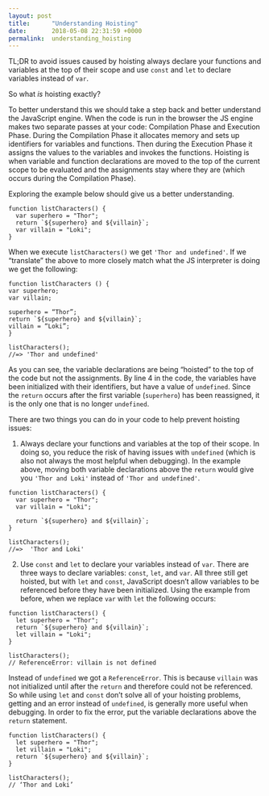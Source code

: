 ```yaml
---
layout: post
title:      "Understanding Hoisting"
date:       2018-05-08 22:31:59 +0000
permalink:  understanding_hoisting
---
```



TL;DR to avoid issues caused by hoisting always declare your functions and variables at the top of their scope and use `const` and `let` to declare variables instead of `var`. 

So what _is_ hoisting exactly? 

To better understand this we should take a step back and better understand the JavaScript engine. When the code is run in the browser the JS engine makes two separate passes at your code: Compilation Phase and Execution Phase. During the Compilation Phase it allocates memory and sets up identifiers for variables and functions. Then during the Execution Phase it assigns the values to the variables and invokes the functions. Hoisting is when variable and function declarations are moved to the top of the current scope to be evaluated and the assignments stay where they are (which occurs during the Compilation Phase). 

Exploring the example below should give us a better understanding. 

```
function listCharacters() {
  var superhero = "Thor";
  return `${superhero} and ${villain}`;
  var villain = "Loki";
}
```
When we execute `listCharacters()` we get `'Thor and undefined'`. If we “translate” the above to more closely match what the JS interpreter is doing we get the following: 

```
function listCharacters () {
var superhero;
var villain;

superhero = “Thor”;
return `${superhero} and ${villain}`;
villain = “Loki”;
}

listCharacters();
//=> 'Thor and undefined'
```

As you can see, the variable declarations are being “hoisted” to the top of the code but not the assignments. By line 4 in the code, the variables have been initialized with their identifiers, but have a value of `undefined`. Since the `return` occurs after the first variable (`superhero`) has been reassigned, it is the only one that is no longer `undefined`.

There are two things you can do in your code to help prevent hoisting issues: 

1) Always declare your functions and variables at the top of their scope. In doing so, you reduce the risk of having issues with `undefined` (which is also not always the most helpful when debugging). In the example above, moving both variable declarations above the `return` would give you `'Thor and Loki'` instead of `'Thor and undefined'`. 
```
function listCharacters() {
  var superhero = "Thor";
  var villain = "Loki";
  
  return `${superhero} and ${villain}`;
}

listCharacters();
//=>  'Thor and Loki'
```

2) Use `const` and `let` to declare your variables instead of `var`. There are three ways to declare variables: `const`, `let`, and `var`. All three still get hoisted, but with `let` and `const`, JavaScript doesn’t allow variables to be referenced before they have been initialized. Using the example from before, when we replace `var` with `let` the following occurs: 

```
function listCharacters() {
  let superhero = "Thor";
  return `${superhero} and ${villain}`;
  let villain = "Loki";
}

listCharacters();
// ReferenceError: villain is not defined
```
Instead of `undefined` we got a `ReferenceError`. This is because `villain` was not initialized until after the `return` and therefore could not be referenced. So while using `let` and `const` don’t solve all of your hoisting problems, getting and an error instead of `undefined`, is generally more useful when debugging. In order to fix the error, put the variable declarations above the `return` statement. 

```
function listCharacters() {
  let superhero = "Thor";
  let villain = "Loki";
  return `${superhero} and ${villain}`;
}

listCharacters();
// ‘Thor and Loki’
```

